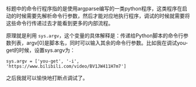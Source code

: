 标题中的命令行程序指的是使用argparse编写的一类python程序，这类程序在启动的时候需要先解析命令行参数，然后才能对应地执行程序，调试的时候就需要将这些命令行传递过去才能看到更多的内部流程。

原理就是利用 `sys.argv`，这个变量的具体解释是：传递给Python脚本的命令行参数列表，argv[0]是脚本名，同时可以输入其余的命令行参数。比如我在调试you-get的时候，设置sys.argv为：

```
sys.argv = ['you-get', '-i', 'https://www.bilibili.com/video/BV1JW411H7m7']
```

之后我就可以愉快地打断点调试了。
